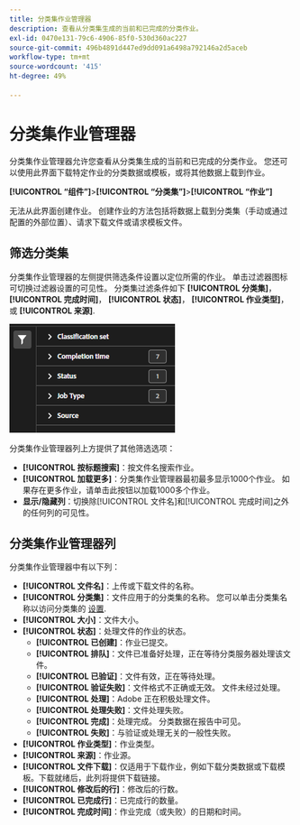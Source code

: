 ```yaml
---
title: 分类集作业管理器
description: 查看从分类集生成的当前和已完成的分类作业。
exl-id: 0470e131-79c6-4906-85f0-530d360ac227
source-git-commit: 496b4891d447ed9dd091a6498a792146a2d5aceb
workflow-type: tm+mt
source-wordcount: '415'
ht-degree: 49%

---
```


# 分类集作业管理器

分类集作业管理器允许您查看从分类集生成的当前和已完成的分类作业。 您还可以使用此界面下载特定作业的分类数据或模板，或将其他数据上载到作业。

**[!UICONTROL “组件”]**>**[!UICONTROL “分类集”]**>**[!UICONTROL “作业”]**

无法从此界面创建作业。 创建作业的方法包括将数据上载到分类集（手动或通过配置的外部位置）、请求下载文件或请求模板文件。

## 筛选分类集

分类集作业管理器的左侧提供筛选条件设置以定位所需的作业。 单击过滤器图标可切换过滤器设置的可见性。 分类集过滤条件如下 **[!UICONTROL 分类集]**， **[!UICONTROL 完成时间]**， **[!UICONTROL 状态]**， **[!UICONTROL 作业类型]**，或 **[!UICONTROL 来源]**.

![分类集作业过滤器](../assets/classification-set-job-filters.png)

分类集作业管理器列上方提供了其他筛选选项：

* **[!UICONTROL 按标题搜索]**：按文件名搜索作业。
* **[!UICONTROL 加载更多]**：分类集作业管理器最初最多显示1000个作业。 如果存在更多作业，请单击此按钮以加载1000多个作业。
* **显示/隐藏列**：切换除[!UICONTROL 文件名]和[!UICONTROL 完成时间]之外的任何列的可见性。

## 分类集作业管理器列

分类集作业管理器中有以下列：

* **[!UICONTROL 文件名]**：上传或下载文件的名称。
* **[!UICONTROL 分类集]**：文件应用于的分类集的名称。 您可以单击分类集名称以访问分类集的 [设置](manage/settings.md).
* **[!UICONTROL 大小]**：文件大小。
* **[!UICONTROL 状态]**：处理文件的作业的状态。
   * **[!UICONTROL 已创建]**：作业已提交。
   * **[!UICONTROL 排队]**：文件已准备好处理，正在等待分类服务器处理该文件。
   * **[!UICONTROL 已验证]**：文件有效，正在等待处理。
   * **[!UICONTROL 验证失败]**：文件格式不正确或无效。 文件未经过处理。
   * **[!UICONTROL 处理]**：Adobe 正在积极处理文件。
   * **[!UICONTROL 处理失败]**：文件处理失败。
   * **[!UICONTROL 完成]**：处理完成。 分类数据在报告中可见。
   * **[!UICONTROL 失败]**：与验证或处理无关的一般性失败。
* **[!UICONTROL 作业类型]**：作业类型。
* **[!UICONTROL 来源]**：作业源。
* **[!UICONTROL 文件下载]**：仅适用于下载作业，例如下载分类数据或下载模板。下载就绪后，此列将提供下载链接。
* **[!UICONTROL 修改后的行]**：修改后的行数。
* **[!UICONTROL 已完成行]**：已完成行的数量。
* **[!UICONTROL 完成时间]**：作业完成（或失败）的日期和时间。
